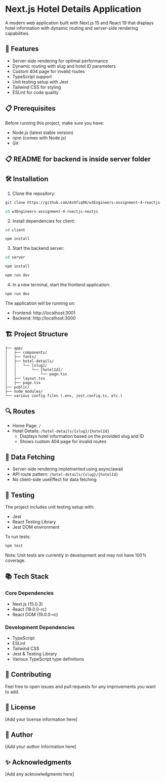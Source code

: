 # Next.js Hotel Details Application

A modern web application built with Next.js 15 and React 19 that displays hotel information with dynamic routing and server-side rendering capabilities.

## 🚀 Features

- Server-side rendering for optimal performance
- Dynamic routing with slug and hotel ID parameters
- Custom 404 page for invalid routes
- TypeScript support
- Unit testing setup with Jest
- Tailwind CSS for styling
- ESLint for code quality

## 📋 Prerequisites

Before running this project, make sure you have:
- Node.js (latest stable version)
- npm (comes with Node.js)
- Git
## 📋 README for backend is inside server folder


## 🛠️ Installation

1. Clone the repository:
```bash
git clone https://github.com/Ashfiq98/w3Engineers-assignment-4-reactjs-nextjs.git
```
```bash
cd w3Engineers-assignment-4-reactjs-nextjs
```

2. Install dependencies for client:
```bash
cd client
```
```bash
npm install
```

3. Start the backend server:
```bash
cd server
```
```bash
npm install
```
```bash
npm run dev
```

4. In a new terminal, start the frontend application:
```bash
npm run dev
```

The application will be running on:
- Frontend: http://localhost:3001
- Backend: http://localhost:3000

## 🏗️ Project Structure

```
├── app/
│   ├── components/
│   ├── fonts/
│   ├── hotel-details/
│   │   └── [slug]/
│   │       └── [hotelId]/
│   │           └── page.tsx
│   ├── layout.tsx
│   ├── page.tsx
├── public/
├── node_modules/
└── various config files (.env, jest.config.ts, etc.)
```

## 🔍 Routes

- Home Page: `/`
- Hotel Details: `/hotel-details/{slug}/{hotelId}`
  - Displays hotel information based on the provided slug and ID
  - Shows custom 404 page for invalid routes

## 🔄 Data Fetching

- Server-side rendering implemented using async/await
- API route pattern: `/hotel-details/{slug}/{hotelId}`
- No client-side useEffect for data fetching

## 🧪 Testing

The project includes unit testing setup with:
- Jest
- React Testing Library
- Jest DOM environment

To run tests:
```bash
npm test
```

Note: Unit tests are currently in development and may not have 100% coverage.

## 📚 Tech Stack

### Core Dependencies
- Next.js (15.0.3)
- React (19.0.0-rc)
- React DOM (19.0.0-rc)

### Development Dependencies
- TypeScript
- ESLint
- Tailwind CSS
- Jest & Testing Library
- Various TypeScript type definitions

## 🤝 Contributing

Feel free to open issues and pull requests for any improvements you want to add.

## 📝 License

[Add your license information here]

## 👤 Author

[Add your author information here]

## ✨ Acknowledgments

[Add any acknowledgments here]